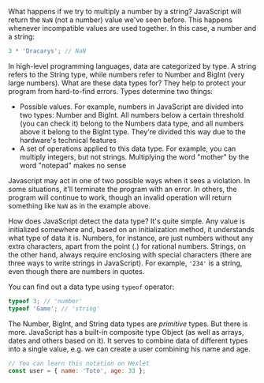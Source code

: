 
What happens if we try to multiply a number by a string? JavaScript will return the `NaN` (not a number) value we've seen before. This happens whenever incompatible values are used together. In this case, a number and a string:

```javascript
3 * 'Dracarys'; // NaN
```

In high-level programming languages, data are categorized by type. A string refers to the String type, while numbers refer to Number and BigInt (very large numbers). What are these data types for? They help to protect your program from hard-to-find errors. Types determine two things:

* Possible values. For example, numbers in JavaScript are divided into two types: Number and BigInt. All numbers below a certain threshold (you can check it) belong to the Numbers data type, and all numbers above it belong to the Biglnt type. They're divided this way due to the hardware's technical features
* A set of operations applied to this data type. For example, you can multiply integers, but not strings. Multiplying the word "mother" by the word "notepad" makes no sense

Javascript may act in one of two possible ways when it sees a violation. In some situations, it'll terminate the program with an error. In others, the program will continue to work, though an invalid operation will return something like `NaN` as in the example above.

How does JavaScript detect the data type? It's quite simple. Any value is initialized somewhere and, based on an initialization method, it understands what type of data it is. Numbers, for instance, are just numbers without any extra characters, apart from the point (.) for rational numbers. Strings, on the other hand, always require enclosing with special characters (there are three ways to write strings in JavaScript). For example, `'234'` is a string, even though there are numbers in quotes.

You can find out a data type using `typeof` operator:

```javascript
typeof 3; // 'number'
typeof 'Game'; // 'string'
```

The Number, BigInt, and String data types are *primitive* types. But there is more. JavaScript has a built-in composite type Object (as well as arrays, dates and others based on it). It serves to combine data of different types into a single value, e.g. we can create a user combining his name and age.

```javascript
// You can learn this notation on Hexlet
const user = { name: 'Toto', age: 33 };
```
